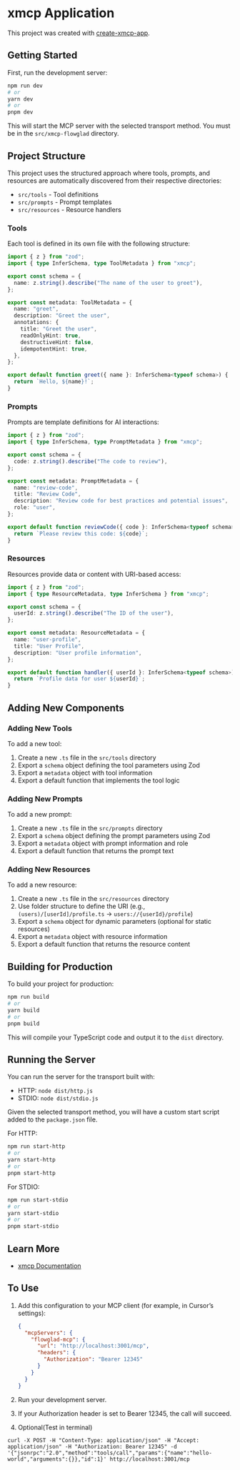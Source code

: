 # xmcp Application

This project was created with [create-xmcp-app](https://github.com/basementstudio/xmcp).

## Getting Started

First, run the development server:

```bash
npm run dev
# or
yarn dev
# or
pnpm dev
```

This will start the MCP server with the selected transport method. 
You must be in the `src/xmcp-flowglad` directory.

## Project Structure

This project uses the structured approach where tools, prompts, and resources are automatically discovered from their respective directories:

- `src/tools` - Tool definitions
- `src/prompts` - Prompt templates
- `src/resources` - Resource handlers

### Tools

Each tool is defined in its own file with the following structure:

```typescript
import { z } from "zod";
import { type InferSchema, type ToolMetadata } from "xmcp";

export const schema = {
  name: z.string().describe("The name of the user to greet"),
};

export const metadata: ToolMetadata = {
  name: "greet",
  description: "Greet the user",
  annotations: {
    title: "Greet the user",
    readOnlyHint: true,
    destructiveHint: false,
    idempotentHint: true,
  },
};

export default function greet({ name }: InferSchema<typeof schema>) {
  return `Hello, ${name}!`;
}
```

### Prompts

Prompts are template definitions for AI interactions:

```typescript
import { z } from "zod";
import { type InferSchema, type PromptMetadata } from "xmcp";

export const schema = {
  code: z.string().describe("The code to review"),
};

export const metadata: PromptMetadata = {
  name: "review-code",
  title: "Review Code",
  description: "Review code for best practices and potential issues",
  role: "user",
};

export default function reviewCode({ code }: InferSchema<typeof schema>) {
  return `Please review this code: ${code}`;
}
```

### Resources

Resources provide data or content with URI-based access:

```typescript
import { z } from "zod";
import { type ResourceMetadata, type InferSchema } from "xmcp";

export const schema = {
  userId: z.string().describe("The ID of the user"),
};

export const metadata: ResourceMetadata = {
  name: "user-profile",
  title: "User Profile",
  description: "User profile information",
};

export default function handler({ userId }: InferSchema<typeof schema>) {
  return `Profile data for user ${userId}`;
}
```

## Adding New Components

### Adding New Tools

To add a new tool:

1. Create a new `.ts` file in the `src/tools` directory
2. Export a `schema` object defining the tool parameters using Zod
3. Export a `metadata` object with tool information
4. Export a default function that implements the tool logic

### Adding New Prompts

To add a new prompt:

1. Create a new `.ts` file in the `src/prompts` directory
2. Export a `schema` object defining the prompt parameters using Zod
3. Export a `metadata` object with prompt information and role
4. Export a default function that returns the prompt text

### Adding New Resources

To add a new resource:

1. Create a new `.ts` file in the `src/resources` directory
2. Use folder structure to define the URI (e.g., `(users)/[userId]/profile.ts` → `users://{userId}/profile`)
3. Export a `schema` object for dynamic parameters (optional for static resources)
4. Export a `metadata` object with resource information
5. Export a default function that returns the resource content

## Building for Production

To build your project for production:

```bash
npm run build
# or
yarn build
# or
pnpm build
```

This will compile your TypeScript code and output it to the `dist` directory.

## Running the Server

You can run the server for the transport built with:

- HTTP: `node dist/http.js`
- STDIO: `node dist/stdio.js`

Given the selected transport method, you will have a custom start script added to the `package.json` file.

For HTTP:

```bash
npm run start-http
# or
yarn start-http
# or
pnpm start-http
```

For STDIO:

```bash
npm run start-stdio
# or
yarn start-stdio
# or
pnpm start-stdio
```

## Learn More

- [xmcp Documentation](https://xmcp.dev/docs)

## To Use

1. Add this configuration to your MCP client (for example, in Cursor’s settings):

   ```json
   {
     "mcpServers": {
       "flowglad-mcp": {
         "url": "http://localhost:3001/mcp",
         "headers": {
           "Authorization": "Bearer 12345"
         }
       }
     }
   }
   ```
2. Run your development server.
3. If your Authorization header is set to Bearer 12345, the call will succeed.
4. Optional(Test in terminal)
```
curl -X POST -H "Content-Type: application/json" -H "Accept: application/json" -H "Authorization: Bearer 12345" -d '{"jsonrpc":"2.0","method":"tools/call","params":{"name":"hello-world","arguments":{}},"id":1}' http://localhost:3001/mcp
```
